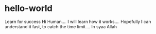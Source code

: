 # hello-world
Learn for success
Hi Human....
I will learn how it works....
Hopefully I can understand it fast, to catch the time limit....
In syaa Allah
